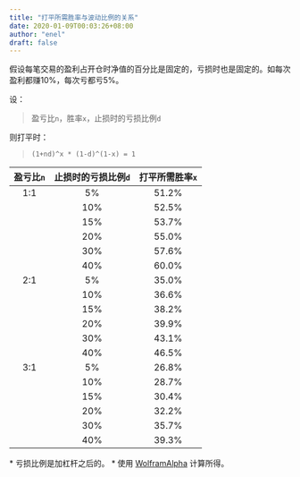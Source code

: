 ```yaml
---
title: "打平所需胜率与波动比例的关系"
date: 2020-01-09T00:03:26+08:00
author: "enel"
draft: false
---
```

假设每笔交易的盈利占开仓时净值的百分比是固定的，亏损时也是固定的。如每次盈利都赚10%，每次亏都亏5%。

设：
> 盈亏比`n`，胜率`x`，止损时的亏损比例`d`

则打平时：

> `(1+nd)^x * (1-d)^(1-x) = 1`

|  盈亏比`n`  |  止损时的亏损比例`d`  |  打平所需胜率`x`  |
|  :-:  |  :-:  |  :-:  |
|  1:1  |  5%  |  51.2%  |
|    |  10%  |  52.5%  |
|    |  15%  |  53.7%  |
|    |  20%  |  55.0%  |
|    |  30%  |  57.6%  |
|    |  40%  |  60.0%  |
|  2:1  |  5%  |  35.0%  |
|    |  10%  |  36.6%  |
|    |  15%  |  38.2%  |
|    |  20%  |  39.9%  |
|    |  30%  |  43.1%  |
|    |  40%  |  46.5%  |
|  3:1  |  5%  |  26.8%  |
|    |  10%  |  28.7%  |
|    |  15%  |  30.4%  |
|    |  20%  |  32.2%  |
|    |  30%  |  35.7%  |
|    |  40%  |  39.3%  |

\* 亏损比例是加杠杆之后的。
\* 使用 [WolframAlpha](https://www.wolframalpha.com/input/?i=%281%2Bn*d%29%5Ex*%281-d%29%5E%281-x%29+%3D+1%2Cn%3D1%2Cd%3D0.1) 计算所得。
